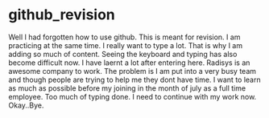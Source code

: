 # github_revision
Well I had forgotten how to use github. This is meant for revision. 
I am practicing at the same time.
I really want to type a lot. That is why I am adding so much of content.
Seeing the keyboard and typing has also become difficult now.
I have laernt a lot after entering here. Radisys is an awesome company to work. The problem is I am put into a very busy team and though people are trying to help me they dont have time. I want to learn as much as possible before my joining in the month of july as a full time employee. Too much of typing done. I need to continue with my work now. Okay..Bye.

